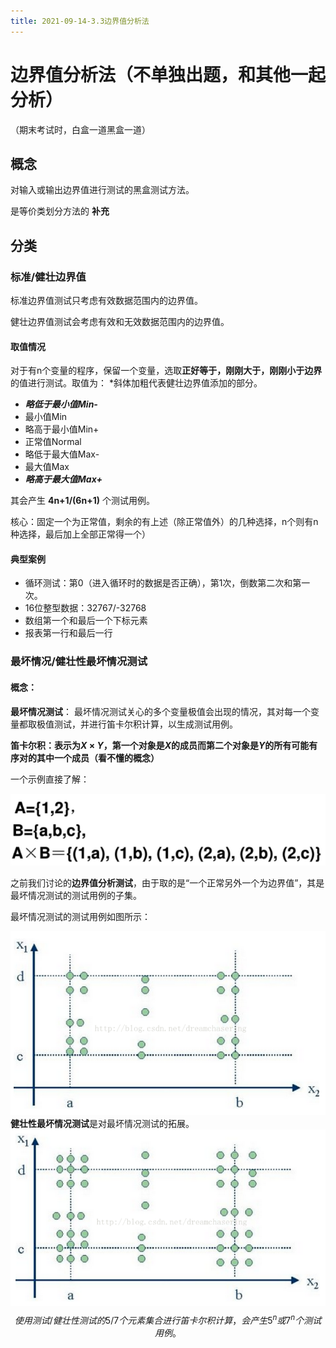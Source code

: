 ```yaml
---
title: 2021-09-14-3.3边界值分析法
---
```


# 边界值分析法（不单独出题，和其他一起分析）

（期末考试时，白盒一道黑盒一道）

## 概念

对输入或输出边界值进行测试的黑盒测试方法。

是等价类划分方法的 **补充** 

## 分类

### 标准/健壮边界值

标准边界值测试只考虑有效数据范围内的边界值。

健壮边界值测试会考虑有效和无效数据范围内的边界值。

#### 取值情况

对于有n个变量的程序，保留一个变量，选取**正好等于，刚刚大于，刚刚小于边界**的值进行测试。取值为：
*斜体加粗代表健壮边界值添加的部分。

+  ***略低于最小值Min-*** 
+ 最小值Min
+ 略高于最小值Min+
+ 正常值Normal
+ 略低于最大值Max-
+ 最大值Max
+ ***略高于最大值Max+***  

其会产生 **4n+1/(6n+1)** 个测试用例。

核心：固定一个为正常值，剩余的有上述（除正常值外）的几种选择，n个则有n种选择，最后加上全部正常得一个）

#### 典型案例

+ 循环测试：第0（进入循环时的数据是否正确），第1次，倒数第二次和第一次。
+ 16位整型数据：32767/-32768
+ 数组第一个和最后一个下标元素
+ 报表第一行和最后一行



### 最坏情况/健壮性最坏情况测试

#### 概念：

**最坏情况测试**：
	  最坏情况测试关心的多个变量极值会出现的情况，其对每一个变量都取极值测试，并进行笛卡尔积计算，以生成测试用例。

**笛卡尔积：表示为*X* × *Y*，第一个对象是*X*的成员而第二个对象是*Y*的所有可能有序对的其中一个成员（看不懂的概念）**

一个示例直接了解：

![image-20210917194413227](../../src/assets/img/image-20210917194413227.png)

 

之前我们讨论的**边界值分析测试**，由于取的是“一个正常另外一个为边界值”，其是最坏情况测试的测试用例的子集。

最坏情况测试的测试用例如图所示：

![image-20210917194847344](../../src/assets/img/image-20210917194847344.png)
**健壮性最坏情况测试**是对最坏情况测试的拓展。
![image-20210917194858843](../../src/assets/img/image-20210917194858843.png)
$$
使用测试/健壮性测试的5/7个元素集合进行笛卡尔积计算，会产生 5^n 或 7^n 个测试用例。
$$

